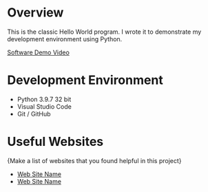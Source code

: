 # Overview

This is the classic Hello World program. I wrote it to demonstrate my development environment using Python.

[Software Demo Video](http://youtube.link.goes.here)

# Development Environment

* Python 3.9.7 32 bit
* Visual Studio Code
* Git / GitHub

# Useful Websites

{Make a list of websites that you found helpful in this project}
* [Web Site Name](http://url.link.goes.here)
* [Web Site Name](http://url.link.goes.here)